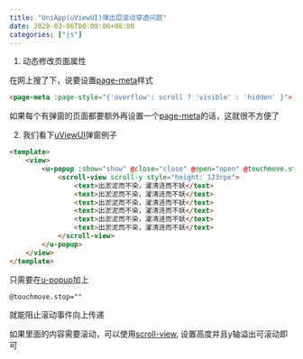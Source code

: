 ```yaml
---
title: "UniApp(uViewUI)弹出层滚动穿透问题"
date: 2020-03-06T00:00:00+08:00
categories: ["js"]
---
```


1. 动态修改页面属性  

在网上搜了下，说要设置[page-meta](https://uniapp.dcloud.net.cn/component/page-meta.html#page-meta)样式  
```html
<page-meta :page-style="{'overflow': scroll ? 'visible' : 'hidden' }">
```

如果每个有弹窗的页面都要额外再设置一个[page-meta](https://uniapp.dcloud.net.cn/component/page-meta.html#page-meta)的话，这就很不方便了  


2. 我们看下[uViewUI](https://www.uviewui.com/)弹窗例子  

```html
<template>
    <view>
        <u-popup :show="show" @close="close" @open="open" @touchmove.stop="">
            <scroll-view scroll-y style="height: 123rpx">
                <text>出淤泥而不染，濯清涟而不妖</text>
                <text>出淤泥而不染，濯清涟而不妖</text>
                <text>出淤泥而不染，濯清涟而不妖</text>
                <text>出淤泥而不染，濯清涟而不妖</text>
                <text>出淤泥而不染，濯清涟而不妖</text>
                <text>出淤泥而不染，濯清涟而不妖</text>
            </scroll-view>
        </u-popup>
    </view>
</template>
```

只需要在[u-popup](https://www.uviewui.com/components/popup.html)加上  
```html
@touchmove.stop=""
```
就能阻止滚动事件向上传递  

如果里面的内容需要滚动，可以使用[scroll-view](https://uniapp.dcloud.net.cn/component/scroll-view.html), 设置高度并且y轴溢出可滚动即可  
